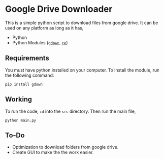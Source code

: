 # Google Drive Downloader
This is a simple python script to download files from google drive. It can be used on any platform as long as it has,
- Python
- Python Modules ([`gdown`](https://pypi.org/project/gdown/), [`re`](https://docs.python.org/3/library/re.html))

## Requirements
You must have python installed on your computer.
To install the module, run the following command:
```
pip install gdown
```

## Working
To run the code, `cd` into the `src` directory. Then run the main file,
```
python main.py
```

## To-Do
- Optimization to download folders from google drive.
- Create GUI to make the the work easier.
